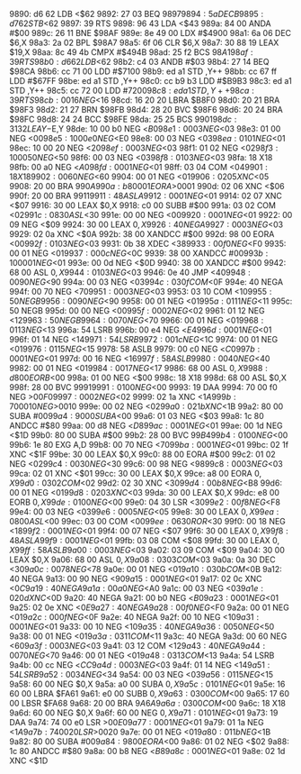 9890: d6 62     LDB    <$62
9892: 27 03     BEQ    $9897
9894: 5a        DECB
9895: d7 62     STB    <$62
9897: 39        RTS
9898: 96 43     LDA    <$43
989a: 84 00     ANDA   #$00
989c: 26 11     BNE    $98AF
989e: 8e 49 00  LDX    #$4900
98a1: 6a 06     DEC    $6,X
98a3: 2a 02     BPL    $98A7
98a5: 6f 06     CLR    $6,X
98a7: 30 88 19  LEAX   $19,X
98aa: 8c 49 4b  CMPX   #$494B
98ad: 25 f2     BCS    $98A1
98af: 39        RTS
98b0: d6 62     LDB    <$62
98b2: c4 03     ANDB   #$03
98b4: 27 14     BEQ    $98CA
98b6: cc 71 00  LDD    #$7100
98b9: ed a1     STD    ,Y++
98bb: cc 67 ff  LDD    #$67FF
98be: ed a1     STD    ,Y++
98c0: cc b9 b3  LDD    #$B9B3
98c3: ed a1     STD    ,Y++
98c5: cc 72 00  LDD    #$7200
98c8: ed a1     STD    ,Y++
98ca: 39        RTS
98cb: 00 16     NEG    <$16
98cd: 16 20 20  LBRA   $B8F0
98d0: 20 21     BRA    $98F3
98d2: 21 27     BRN    $98FB
98d4: 28 20     BVC    $98F6
98d6: 20 24     BRA    $98FC
98d8: 24 24     BCC    $98FE
98da: 25 25     BCS    $9901
98dc: 31 32     LEAY   -$E,Y
98de: 10 00 b0  NEG    <$B0
98e1: 00 03     NEG    <$03
98e3: 01 00     NEG    <$00
98e5: 10 00 e0  NEG    <$E0
98e8: 00 03     NEG    <$03
98ea: 01 01     NEG    <$01
98ec: 10 00 20  NEG    <$20
98ef: 00 03     NEG    <$03
98f1: 01 02     NEG    <$02
98f3: 10 00 50  NEG    <$50
98f6: 00 03     NEG    <$03
98f8: 01 03     NEG    <$03
98fa: 18        X18
98fb: 00 a0     NEG    <$A0
98fd: 00 01     NEG    <$01
98ff: 03 04     COM    <$04
9901: 18        X18
9902: 00 60     NEG    <$60
9904: 00 01     NEG    <$01
9906: 02 05     XNC    <$05
9908: 20 00     BRA    $990A
990a: b8 00 01  EORA   >$0001
990d: 02 06     XNC    <$06
990f: 20 00     BRA    $9911
9911: 48        ASLA
9912: 00 01     NEG    <$01
9914: 02 07     XNC    <$07
9916: 30 00     LEAX   $0,X
9918: c0 00     SUBB   #$00
991a: 03 02     COM    <$02
991c: 08 30     ASL    <$30
991e: 00 00     NEG    <$00
9920: 00 01     NEG    <$01
9922: 00 09     NEG    <$09
9924: 30 00     LEAX   $0,X
9926: 40        NEGA
9927: 00 03     NEG    <$03
9929: 02 0a     XNC    <$0A
992b: 38 00     XANDCC #$00
992d: 98 00     EORA   <$00
992f: 01 03     NEG    <$03
9931: 0b 38     XDEC   <$38
9933: 00 f0     NEG    <$F0
9935: 00 01     NEG    <$01
9937: 00 0c     NEG    <$0C
9939: 38 00     XANDCC #$00
993b: 10 00 01  NEG    <$01
993e: 00 0d     NEG    <$0D
9940: 38 00     XANDCC #$00
9942: 68 00     ASL    $0,X
9944: 01 03     NEG    <$03
9946: 0e 40     JMP    <$40
9948: 00 90     NEG    <$90
994a: 00 03     NEG    <$03
994c: 03 0f     COM    <$0F
994e: 40        NEGA
994f: 00 70     NEG    <$70
9951: 00 03     NEG    <$03
9953: 03 10     COM    <$10
9955: 50        NEGB
9956: 00 90     NEG    <$90
9958: 00 01     NEG    <$01
995a: 01 11     NEG    <$11
995c: 50        NEGB
995d: 00 00     NEG    <$00
995f: 00 02     NEG    <$02
9961: 01 12     NEG    <$12
9963: 50        NEGB
9964: 00 70     NEG    <$70
9966: 00 01     NEG    <$01
9968: 01 13     NEG    <$13
996a: 54        LSRB
996b: 00 e4     NEG    <$E4
996d: 00 01     NEG    <$01
996f: 01 14     NEG    <$14
9971: 54        LSRB
9972: 00 1c     NEG    <$1C
9974: 00 01     NEG    <$01
9976: 01 15     NEG    <$15
9978: 58        ASLB
9979: 00 c0     NEG    <$C0
997b: 00 01     NEG    <$01
997d: 00 16     NEG    <$16
997f: 58        ASLB
9980: 00 40     NEG    <$40
9982: 00 01     NEG    <$01
9984: 00 17     NEG    <$17
9986: 68 00     ASL    $0,X
9988: d8 00     EORB   <$00
998a: 01 00     NEG    <$00
998c: 18        X18
998d: 68 00     ASL    $0,X
998f: 28 00     BVC    $9991
9991: 01 00     NEG    <$00
9993: 19        DAA
9994: 70 00 f0  NEG    >$00F0
9997: 00 02     NEG    <$02
9999: 02 1a     XNC    <$1A
999b: 70 00 10  NEG    >$0010
999e: 00 02     NEG    <$02
99a0: 02 1b     XNC    <$1B
99a2: 80 00     SUBA   #$00
99a4: 90 00     SUBA   <$00
99a6: 01 03     NEG    <$03
99a8: 1c 80     ANDCC  #$80
99aa: 00 d8     NEG    <$D8
99ac: 00 01     NEG    <$01
99ae: 00 1d     NEG    <$1D
99b0: 80 00     SUBA   #$00
99b2: 28 00     BVC    $99B4
99b4: 01 00     NEG    <$00
99b6: 1e 80     EXG    A,D
99b8: 00 70     NEG    <$70
99ba: 00 01     NEG    <$01
99bc: 02 1f     XNC    <$1F
99be: 30 00     LEAX   $0,X
99c0: 88 00     EORA   #$00
99c2: 01 02     NEG    <$02
99c4: 00 30     NEG    <$30
99c6: 00 98     NEG    <$98
99c8: 00 03     NEG    <$03
99ca: 02 01     XNC    <$01
99cc: 30 00     LEAX   $0,X
99ce: a8 00     EORA   $0,X
99d0: 03 02     COM    <$02
99d2: 02 30     XNC    <$30
99d4: 00 b8     NEG    <$B8
99d6: 00 01     NEG    <$01
99d8: 02 03     XNC    <$03
99da: 30 00     LEAX   $0,X
99dc: e8 00     EORB   $0,X
99de: 01 00     NEG    <$00
99e0: 04 30     LSR    <$30
99e2: 00 f8     NEG    <$F8
99e4: 00 03     NEG    <$03
99e6: 00 05     NEG    <$05
99e8: 30 00     LEAX   $0,X
99ea: 08 00     ASL    <$00
99ec: 03 00     COM    <$00
99ee: 06 30     ROR    <$30
99f0: 00 18     NEG    <$18
99f2: 00 01     NEG    <$01
99f4: 00 07     NEG    <$07
99f6: 30 00     LEAX   $0,X
99f8: 48        ASLA
99f9: 00 01     NEG    <$01
99fb: 03 08     COM    <$08
99fd: 30 00     LEAX   $0,X
99ff: 58        ASLB
9a00: 00 03     NEG    <$03
9a02: 03 09     COM    <$09
9a04: 30 00     LEAX   $0,X
9a06: 68 00     ASL    $0,X
9a08: 03 03     COM    <$03
9a0a: 0a 30     DEC    <$30
9a0c: 00 78     NEG    <$78
9a0e: 00 01     NEG    <$01
9a10: 03 0b     COM    <$0B
9a12: 40        NEGA
9a13: 00 90     NEG    <$90
9a15: 00 01     NEG    <$01
9a17: 02 0c     XNC    <$0C
9a19: 40        NEGA
9a1a: 00 a0     NEG    <$A0
9a1c: 00 03     NEG    <$03
9a1e: 02 0d     XNC    <$0D
9a20: 40        NEGA
9a21: 00 b0     NEG    <$B0
9a23: 00 01     NEG    <$01
9a25: 02 0e     XNC    <$0E
9a27: 40        NEGA
9a28: 00 f0     NEG    <$F0
9a2a: 00 01     NEG    <$01
9a2c: 00 0f     NEG    <$0F
9a2e: 40        NEGA
9a2f: 00 10     NEG    <$10
9a31: 00 01     NEG    <$01
9a33: 00 10     NEG    <$10
9a35: 40        NEGA
9a36: 00 50     NEG    <$50
9a38: 00 01     NEG    <$01
9a3a: 03 11     COM    <$11
9a3c: 40        NEGA
9a3d: 00 60     NEG    <$60
9a3f: 00 03     NEG    <$03
9a41: 03 12     COM    <$12
9a43: 40        NEGA
9a44: 00 70     NEG    <$70
9a46: 00 01     NEG    <$01
9a48: 03 13     COM    <$13
9a4a: 54        LSRB
9a4b: 00 cc     NEG    <$CC
9a4d: 00 03     NEG    <$03
9a4f: 01 14     NEG    <$14
9a51: 54        LSRB
9a52: 00 34     NEG    <$34
9a54: 00 03     NEG    <$03
9a56: 01 15     NEG    <$15
9a58: 60 00     NEG    $0,X
9a5a: a0 00     SUBA   $0,X
9a5c: 01 01     NEG    <$01
9a5e: 16 60 00  LBRA   $FA61
9a61: e0 00     SUBB   $0,X
9a63: 03 00     COM    <$00
9a65: 17 60 00  LBSR   $FA68
9a68: 20 00     BRA    $9A6A
9a6a: 03 00     COM    <$00
9a6c: 18        X18
9a6d: 60 00     NEG    $0,X
9a6f: 60 00     NEG    $0,X
9a71: 01 01     NEG    <$01
9a73: 19        DAA
9a74: 74 00 e0  LSR    >$00E0
9a77: 00 01     NEG    <$01
9a79: 01 1a     NEG    <$1A
9a7b: 74 00 20  LSR    >$0020
9a7e: 00 01     NEG    <$01
9a80: 01 1b     NEG    <$1B
9a82: 80 00     SUBA   #$00
9a84: 98 00     EORA   <$00
9a86: 01 02     NEG    <$02
9a88: 1c 80     ANDCC  #$80
9a8a: 00 b8     NEG    <$B8
9a8c: 00 01     NEG    <$01
9a8e: 02 1d     XNC    <$1D
